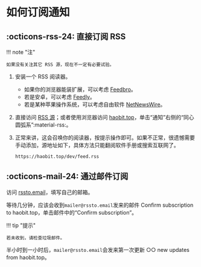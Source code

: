 # 如何订阅通知

## :octicons-rss-24: 直接订阅 RSS

!!! note "注"

    如果没有关注其它 RSS 源，现在不一定有必要试验。

1. 安装一个 RSS 阅读器。
   
   - 如果你的浏览器能装扩展，可以考虑 [Feedbro](https://nodetics.com/feedbro/)。
   - 若是安卓，可以考虑 [Feedly](https://feedly.com/)。
   - 若是某种苹果操作系统，可以考虑自由软件 [NetNewsWire](https://netnewswire.com/)。

2. 直接访问 [RSS 源](https://haobit.top/dev/feed.rss)；或者使用浏览器访问 [haobit.top](https://haobit.top)，单击“通知”右侧的“同心圆弧系”:material-rss:。

3. 正常来讲，这会召唤你的阅读器，按提示操作即可。如果不正常，很遗憾需要手动添加，源地址如下，具体方法只能翻阅软件手册或搜索互联网了。

    ```
    https://haobit.top/dev/feed.rss
    ```

## :octicons-mail-24: 通过邮件订阅

访问 [rssto.email](https://rssto.email/?url=https://haobit.top/dev/feed.rss)，填写自己的邮箱。

等待几分钟，应该会收到`mailer@rssto.email`发来的邮件 Confirm subscription to haobit.top，单击邮件中的“Confirm subscription”。

!!! tip "提示"

    若未收到，请检查垃圾邮件。

半小时到一小时后，`mailer@rssto.email`会发来第一次更新 ○○ new updates from haobit.top。
